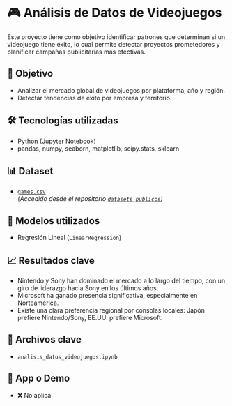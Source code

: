 # 🎮 Análisis de Datos de Videojuegos

Este proyecto tiene como objetivo identificar patrones que determinan si un videojuego tiene éxito, lo cual permite detectar proyectos prometedores y planificar campañas publicitarias más efectivas.

## 🧠 Objetivo
- Analizar el mercado global de videojuegos por plataforma, año y región.
- Detectar tendencias de éxito por empresa y territorio.

## 🛠️ Tecnologías utilizadas
- Python (Jupyter Notebook)
- pandas, numpy, seaborn, matplotlib, scipy.stats, sklearn

## 📊 Dataset
- [`games.csv`](https://github.com/Ramon-Bravo/datasets_publicos/blob/main/games.csv)  
  *(Accedido desde el repositorio [`datasets_publicos`](https://github.com/Ramon-Bravo/datasets_publicos))*

## 🤖 Modelos utilizados
- Regresión Lineal (`LinearRegression`)

## 📈 Resultados clave
- Nintendo y Sony han dominado el mercado a lo largo del tiempo, con un giro de liderazgo hacia Sony en los últimos años.
- Microsoft ha ganado presencia significativa, especialmente en Norteamérica.
- Existe una clara preferencia regional por consolas locales: Japón prefiere Nintendo/Sony, EE.UU. prefiere Microsoft.

## 📁 Archivos clave
- `analisis_datos_videojuegos.ipynb`

## 🧩 App o Demo
- ❌ No aplica